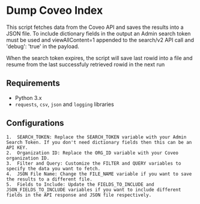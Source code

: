 # Dump Coveo Index

This script fetches data from the Coveo API and saves the results into a JSON file. To include dictionary fields in the output an Admin search token must be used and viewAllContent=1 appended to the search/v2 API call and 'debug': 'true' in the payload.

When the search token expires, the script will save last rowid into a file and resume from the last successfuly retrieved rowid in the next run

## Requirements

- Python 3.x
- `requests`, `csv`, `json` and `logging` libraries

## Configurations

	1.	SEARCH_TOKEN: Replace the SEARCH_TOKEN variable with your Admin Search Token. If you don't need dictionary fields then this can be an API KEY.
	2.	Organization ID: Replace the ORG_ID variable with your Coveo organization ID.
	3.	Filter and Query: Customize the FILTER and QUERY variables to specify the data you want to fetch.
	4.	JSON File Name: Change the FILE_NAME variable if you want to save the results to a different file.
	5.	Fields to Include: Update the FIELDS_TO_INCLUDE and JSON_FIELDS_TO_INCLUDE variables if you want to include different fields in the API response and JSON file respectively.


